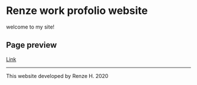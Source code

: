 # Renze work profolio website

welcome to my site!

## Page preview
[Link](https://renzeh.github.io/renze.2020/)

---
This website developed by Renze H. 2020
